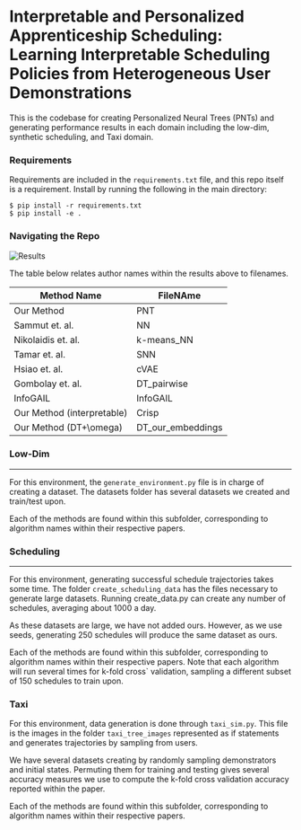 # Interpretable and Personalized Apprenticeship Scheduling: Learning Interpretable Scheduling Policies from Heterogeneous User Demonstrations

This is the codebase for creating Personalized Neural Trees (PNTs) and generating
performance results in each domain including the low-dim, synthetic scheduling,
and Taxi domain.

### Requirements

Requirements are included in the `requirements.txt` file, and this repo itself is a requirement. Install by running the following in the main directory:
```
$ pip install -r requirements.txt
$ pip install -e .
```
### Navigating the Repo
![Results](https://github.com/Personalized-Neural-Trees/Interpretable-and-Personalized-Apprenticeship-Scheduling-Learning-Interpretable-Scheduling-Policies/blob/master/results_img.png)


The table below relates author names within the results above to filenames.

| Method Name                | FileNAme          |
| -------------------------- | ----------------- |
| Our Method                 | PNT               |
| Sammut et. al.             | NN                |
| Nikolaidis et. al.         | k-means_NN        |
| Tamar et. al.              | SNN               |
| Hsiao et. al.              | cVAE              |
| Gombolay et. al.           | DT_pairwise       |
| InfoGAIL                   | InfoGAIL          |
| Our Method (interpretable) | Crisp             |
| Our Method (DT+\omega)     | DT_our_embeddings |

### Low-Dim

---------------------------

For this environment, the ```generate_environment.py``` file is in charge of creating a dataset. The datasets folder has several datasets we created and train/test upon.

Each of the methods are found within this subfolder, corresponding to algorithm names within their respective papers.

### Scheduling

---------------------

For this environment, generating successful schedule trajectories takes some time. The folder ```create_scheduling_data``` has the files necessary to generate large datasets. Running create_data.py can create any number of schedules, averaging about 1000 a day.

As these datasets are large, we have not added ours. However, as we use seeds, generating 250 schedules will produce the same dataset as ours. 

Each of the methods are found within this subfolder, corresponding to algorithm names within their respective papers. Note that each algorithm will run several times for k-fold cross` validation, sampling a different subset of 150 schedules to train upon.

### Taxi

For this environment, data generation is done through ```taxi_sim.py```. This file is the images in the folder ```taxi_tree_images``` represented as if statements and generates trajectories by sampling from users. 

We have several datasets creating by randomly sampling demonstrators and initial states. Permuting them for training and testing gives several accuracy measures we use to compute the k-fold cross validation accuracy reported within the paper.

Each of the methods are found within this subfolder, corresponding to algorithm names within their respective papers.


